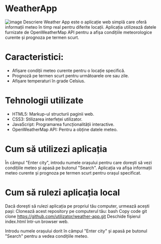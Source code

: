 # WeatherApp
![image](https://github.com/AhmedRizwan19/WeatherApp/assets/126916986/9071f426-098e-442e-bda6-525dd4f2128f)
Descriere
Weather App este o aplicație web simplă care oferă informații meteo în timp real pentru diferite locații. Aplicația utilizează datele furnizate de OpenWeatherMap API pentru a afișa condițiile meteorologice curente și prognoza pe termen scurt.

# Caracteristici: 
- Afișare condiții meteo curente pentru o locație specifică.
- Prognoză pe termen scurt pentru următoarele ore sau zile.
- Afișare temperaturi în grade Celsius.
  
# Tehnologii utilizate
- HTML5: Markup-ul structurii paginii web.
- CSS3: Stilizarea interfeței utilizator.
- JavaScript: Programarea funcționalității interactive.
- OpenWeatherMap API: Pentru a obține datele meteo.
  
# Cum să utilizezi aplicația
În câmpul "Enter city", introdu numele orașului pentru care dorești să vezi condițiile meteo și apasă pe butonul "Search".
Aplicația va afișa informații meteo curente și prognoza pe termen scurt pentru orașul specificat.

# Cum să rulezi aplicația local
Dacă dorești să rulezi aplicația pe propriul tău computer, urmează acești pași:
Clonează acest repository pe computerul tău:
bash
Copy code
git clone https://github.com/utilizator/weather-app.git
Deschide fișierul index.html într-un browser web.


Introdu numele orașului dorit în câmpul "Enter city" și apasă pe butonul "Search" pentru a vedea condițiile meteo.
